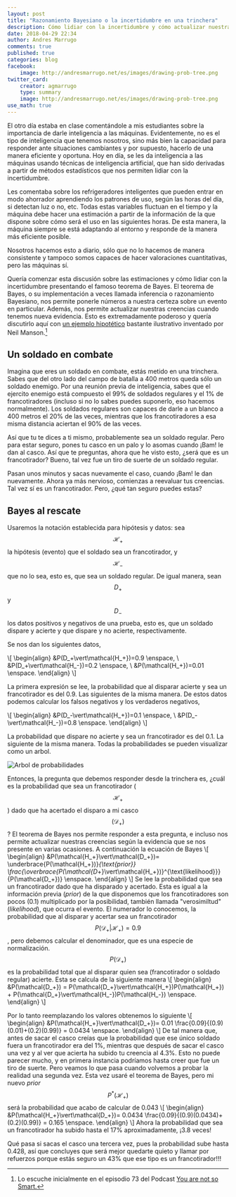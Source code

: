 ```yaml
---
layout: post
title: "Razonamiento Bayesiano o la incertidumbre en una trinchera"
description: Cómo lidiar con la incertidumbre y cómo actualizar nuestras creencias cuando tenemos nueva evidencia.
date: 2018-04-29 22:34
author: Andres Marrugo
comments: true
published: true
categories: blog
facebook:
    image: http://andresmarrugo.net/es/images/drawing-prob-tree.png
twitter_card:
    creator: agmarrugo
    type: summary
    image: http://andresmarrugo.net/es/images/drawing-prob-tree.png
use_math: true
---
```




El otro día estaba en clase comentándole a mis estudiantes sobre la importancia de darle inteligencia a las máquinas. Evidentemente, no es el tipo de inteligencia que tenemos nosotros, sino más bien la capacidad para responder ante situaciones cambiantes y por supuesto, hacerlo de una manera eficiente y oportuna. Hoy en día, se les da inteligencia a las máquinas usando técnicas de inteligencia artificial, que han sido derivadas a partir de métodos estadísticos que nos permiten lidiar con la incertidumbre.

<!-- more -->

Les comentaba sobre los refrigeradores inteligentes que pueden entrar en modo ahorrador aprendiendo los patrones de uso, según las horas del día, si detectan luz o no, etc. Todas estas variables fluctuan en el tiempo y la máquina debe hacer una estimación a partir de la información de la que dispone sobre cómo será el uso en las siguientes horas. De esta manera, la máquina siempre se está adaptando al entorno y responde de la manera más eficiente posible. 

Nosotros hacemos esto a diario, sólo que no lo hacemos de manera consistente y tampoco somos capaces de hacer valoraciones cuantitativas, pero las máquinas sí. 

Quería comenzar esta discusión sobre las estimaciones y cómo lidiar con la incertidumbre presentando el famoso teorema de Bayes. El teorema de Bayes, o su implementación a veces llamada inferencia o razonamiento Bayesiano, nos permite ponerle números a nuestra certeza sobre un evento en particular. Además, nos permite actualizar nuestras creencias cuando tenemos nueva evidencia. Esto es extremadamente poderoso y quería discutirlo aquí con [un ejemplo hipotético][manson] bastante ilustrativo inventado por Neil Manson.[^fn1]

[^fn1]: Lo escuche inicialmente en el episodio 73 del Podcast [You are not so Smart.][notsmart]

## Un soldado en combate

Imagina que eres un soldado en combate, estás metido en una trinchera. Sabes que del otro lado del campo de batalla a 400 metros queda sólo un soldado enemigo. Por una reunión previa de inteligencia, sabes que el ejercito enemigo está compuesto el 99% de soldados regulares y el 1% de francotiradores (incluso si no lo sabes puedes suponerlo, eso hacemos normalmente). Los soldados regulares son capaces de darle a un blanco a 400 metros el 20% de las veces, mientras que los francotiradores a esa misma distancia aciertan el 90% de las veces.

Así que tu te dices a ti mismo, probablemente sea un soldado regular. Pero para estar seguro, pones tu casco en un palo y lo asomas cuando ¡Bam! le dan al casco. Así que te preguntas, ahora que he visto esto, ¿será que es un francotirador? Bueno, tal vez fue un tiro de suerte de un soldado regular.

Pasan unos minutos y sacas nuevamente el caso, cuando ¡Bam! le dan nuevamente. Ahora ya más nervioso, comienzas a reevaluar tus creencias. Tal vez sí es un francotirador. Pero, ¿qué tan seguro puedes estas?

## Bayes al rescate

Usaremos la notación establecida para hipótesis y datos: sea $$\mathcal{H}_+$$ la hipótesis (evento) que el soldado sea un francotirador, y $$\mathcal{H}_-$$ que no lo sea, esto es, que sea un soldado regular. De igual manera, sean $$D_+$$ y $$D_-$$ los datos positivos y negativos de una prueba, esto es, que un soldado dispare y acierte y que dispare y no acierte, respectivamente.

Se nos dan los siguientes datos,

\\[
\begin{align}
&P(D_+\vert\mathcal{H_+})=0.9 \enspace, \\ 
&P(D_+\vert\mathcal{H_-})=0.2 \enspace, \\ 
&P(\mathcal{H_+})=0.01 \enspace.
\end{align}
\\]

La primera expresión se lee, la probabilidad que al disparar acierte y sea un francotirador es del 0.9. Las siguientes de la misma manera. De estos datos podemos calcular los falsos negativos y los verdaderos negativos,

\\[
\begin{align}
&P(D_-\vert\mathcal{H_+})=0.1 \enspace, \\ 
&P(D_-\vert\mathcal{H_-})=0.8 \enspace.
\end{align}
\\]

La probabilidad que dispare no acierte y sea un francotirador es del 0.1. La siguiente de la misma manera. Todas la probabilidades se pueden visualizar como un arbol.


<div class="aic" style="width:460px"><img src="drawing-prob-tree.png" alt="Arbol de probabilidades" width="" height="" border="0" /><br></div>

Entonces, la pregunta que debemos responder desde la trinchera es, ¿cuál es la probabilidad que sea un francotirador ($$\mathcal{H_+}$$) dado que ha acertado el disparo a mi casco $$(\mathcal{D_+})$$? El teorema de Bayes nos permite responder a esta pregunta, e incluso nos permite actualizar nuestras creencias según la evidencia que se nos presente en varias ocasiones. A continuación la ecuación de Bayes
\\[
\begin{align}
&P(\mathcal{H_+}\vert\mathcal{D_+})= \underbrace{P(\mathcal{H_+})}_{\text{prior}} \frac{\overbrace{P(\mathcal{D_+}\vert\mathcal{H_+})}^{\text{likelihood}}}{P(\mathcal{D_+})} \enspace.
\end{align}
\\]
Se lee la probabilidad que sea un francotirador dado que ha disparado y acertado. Esta es igual a la información previa (*prior*) de la que disponemos que los francotiradores son pocos (0.1) multiplicado por la posibilidad, también llamada "verosimiltud" (*likelihood*), que ocurra el evento. El numerador lo conocemos, la probabilidad que al disparar y acertar sea un francotirador $$P(\mathcal{D_+}\vert\mathcal{H_+})=0.9$$, pero debemos calcular el denominador, que es una especie de normalización. $$P(\mathcal{D_+})$$ es la probabilidad total que al disparar quien sea (francotirador o soldado regular) acierte. Esta se calcula de la siguiente manera
\\[
\begin{align}
&P(\mathcal{D_+}) = P(\mathcal{D_+}\vert\mathcal{H_+})P(\mathcal{H_+}) + P(\mathcal{D_+}\vert\mathcal{H_-})P(\mathcal{H_-}) \enspace.
\end{align}
\\]

Por lo tanto reemplazando los valores obtenemos lo siguiente
\\[
\begin{align}
&P(\mathcal{H_+}\vert\mathcal{D_+})= 0.01 \frac{0.09}{(0.9)(0.01)+(0.2)(0.99)} = 0.0434 \enspace.
\end{align}
\\]
De tal manera que, antes de sacar el casco creías que la probabilidad que ese único soldado fuera un francotirador era del 1%, mientras que después de sacar el casco una vez y al ver que acierta ha subido tu creencia al 4.3%. Esto no puede parecer mucho, y en primera instancia podríamos hasta creer que fue un tiro de suerte. Pero veamos lo que pasa cuando volvemos a probar la realidad una segunda vez. Esta vez usaré el teorema de Bayes, pero mi nuevo *prior* $$P^{\ast}(\mathcal{H_+})$$ será la probabilidad que acabo de calcular de 0.043
\\[
\begin{align}
&P(\mathcal{H_+}\vert\mathcal{D_+})= 0.0434 \frac{0.09}{(0.9)(0.0434)+(0.2)(0.99)} = 0.165 \enspace.
\end{align}
\\]
Ahora la probabilidad que sea un francotirador ha subido hasta el 17% aproximadamente, ¡3.8 veces! 

Qué pasa si sacas el casco una tercera vez, pues la probabilidad sube hasta 0.428, así que concluyes que será mejor quedarte quieto y llamar por refuerzos porque estás seguro un 43% que ese tipo es un francotirador!!!


[manson]: http://www.lancaster.ac.uk/ppr/about-us/people/neil-manson#projects "Neil Manson | Politics, Philosophy & Religion | Lancaster University"
[notsmart]: https://youarenotsosmart.com/2016/04/08/yanss-073-how-to-get-the-most-out-of-realizing-you-are-wrong-by-using-bayes-theorem-to-update-your-beliefs/ "YANSS 073 – How to get the most out of realizing you are wrong by using Bayes’ Theorem to update your beliefs – You Are Not So Smart"